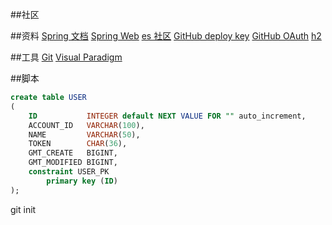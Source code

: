##社区

##资料
[Spring 文档](https://spring.io/guides)
[Spring Web](https://spring.io/guides/gs/serving-web-content/)
[es 社区](https://elasticsearch.cn/explore)
[GitHub deploy key](https://developer.github.com/v3/guides/managing-deploy-keys/#deploy-keys)
[GitHub OAuth](https://docs.github.com/en/developers/apps/building-oauth-apps/creating-an-oauth-app)
[h2](https://h2database.com/html/main.html)

##工具
[Git](https://git-scm.com/download)
[Visual Paradigm](https://www.visual-paradigm.com)

##脚本
```sql
create table USER
(
    ID           INTEGER default NEXT VALUE FOR "" auto_increment,
    ACCOUNT_ID   VARCHAR(100),
    NAME         VARCHAR(50),
    TOKEN        CHAR(36),
    GMT_CREATE   BIGINT,
    GMT_MODIFIED BIGINT,
    constraint USER_PK
        primary key (ID)
);

```

git init
